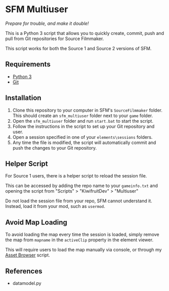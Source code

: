 # SFM Multiuser

*Prepare for trouble, and make it double!*

This is a Python 3 script that allows you to quickly create, commit, push and pull from Git repositories for Source Filmmaker.

This script works for both the Source 1 and Source 2 versions of SFM.

## Requirements

- [Python 3](https://www.python.org/downloads/)
- [Git](https://git-scm.com/downloads)

## Installation

1. Clone this repository to your computer in SFM's `SourceFilmmaker` folder. This should create an `sfm_multiuser` folder next to your `game` folder.
2. Open the `sfm_multiuser` folder and run `start.bat` to start the script.
3. Follow the instructions in the script to set up your Git repository and user.
4. Open a session specified in one of your `elements\sessions` folders.
5. Any time the file is modified, the script will automatically commit and push the changes to your Git repository.

## Helper Script

For Source 1 users, there is a helper script to reload the session file.

This can be accessed by adding the repo name to your `gameinfo.txt` and opening the script from "Scripts" > "KiwifruitDev" > "Multiuser"

Do not load the session file from your repo, SFM cannot understand it. Instead, load it from your mod, such as `usermod`.

## Avoid Map Loading

To avoid loading the map every time the session is loaded, simply remove the map from `mapname` in the `activeClip` property in the element viewer.

This will require users to load the map manually via console, or through my [Asset Browser](https://steamcommunity.com/sharedfiles/filedetails/?id=2918590103) script.

## References

- datamodel.py
